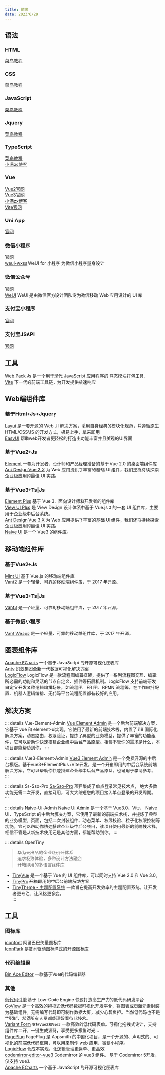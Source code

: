 ```yaml
---
title: 前端
date: 2023/6/29
---
```


## 语法
### HTML
[菜鸟教程](https://www.runoob.com/html/html-tutorial.html)<br>

### CSS
[菜鸟教程](https://www.runoob.com/css/css-tutorial.html)<br>

### JavaScript
[菜鸟教程](https://www.runoob.com/js/js-tutorial.html)<br>

### Jquery
[菜鸟教程](https://www.runoob.com/jquery/jquery-tutorial.html)<br>

### TypeScript
[菜鸟教程](https://www.runoob.com/typescript/ts-tutorial.html)<br>
[小满zs博客](http://t.csdn.cn/acdi0)<br>

### Vue
[Vue2官网](https://v2.cn.vuejs.org/)<br>
[Vue3官网](https://v3.cn.vuejs.org/)<br>
[小满zx博客](http://t.csdn.cn/6lIol)<br>
[Vite官网](https://vitejs.cn/vite3-cn/)<br>

### Uni App
[官网](https://uniapp.dcloud.net.cn/)<br>

### 微信小程序
[官网](https://developers.weixin.qq.com/miniprogram/dev/framework/)<br>
[weui-wxss](https://wechat-miniprogram.github.io/weui/docs/) WeUI for 小程序 为微信小程序量身设计 <br>

### 微信公众号
[官网](https://developers.weixin.qq.com/doc/offiaccount/Getting_Started/Overview.html)<br>
[WeUI](https://gitee.com/Tencent/WeUI) WeUI 是由微信官方设计团队专为微信移动 Web 应用设计的 UI 库 <br>

### 支付宝小程序
[官网](https://opendocs.alipay.com/mini/developer)<br>

### 支付宝JSAPI
[官网](https://opendocs.alipay.com/open/025a4p)<br>

## 工具
[Web Pack Js](https://www.webpackjs.com/concepts/) 是一个用于现代 JavaScript 应用程序的 静态模块打包工具.<br>
[Vite](https://cn.vitejs.dev/) 下一代的前端工具链，为开发提供极速响应<br>

## Web端组件库

### 基于Html+Js+Jquery
[Layui](https://www.layuiweb.com/) 是一套开源的 Web UI 解决方案，采用自身经典的模块化规范，并遵循原生 HTML/CSS/JS 的开发方式，极易上手，拿来即用<br>
[EasyUI](https://www.jeasyui.net/) 帮助web开发者更轻松的打造出功能丰富并且美观的UI界面<br>

### 基于Vue2+Js
[Element](https://element.eleme.cn/#/zh-CN) 一套为开发者、设计师和产品经理准备的基于 Vue 2.0 的桌面端组件库<br>
[Ant Design Vue 2.X](https://2x.antdv.com/components/overview-cn/) 为 Web 应用提供了丰富的基础 UI 组件，我们还将持续探索企业级应用的最佳 UI 实践。<br>

### 基于Vue3+Ts|Js
[Element Plus](https://element-plus.org/zh-CN/) 基于 Vue 3，面向设计师和开发者的组件库<br>
[View UI Plus](https://www.iviewui.com/view-ui-plus/guide/introduce) 是 View Design 设计体系中基于 Vue.js 3 的一套 UI 组件库，主要用于企业级中后台系统。<br>
[Ant Design Vue 3.X](https://www.antdv.com/components/overview-cn/) 为 Web 应用提供了丰富的基础 UI 组件，我们还将持续探索企业级应用的最佳 UI 实践。<br>
[Naive UI](https://www.naiveui.com/zh-CN/os-theme) 是一个 Vue3 的组件库。<br>

## 移动端组件库

### 基于Vue2+Js
[Mint UI](http://mint-ui.github.io/#!/zh-cn) 基于 Vue.js 的移动端组件库<br>
[Vant2](https://vant-contrib.gitee.io/vant/v2/#/zh-CN/) 是一个轻量、可靠的移动端组件库，于 2017 年开源。<br>

### 基于Vue3+Ts|Js
[Vant3](https://vant-contrib.gitee.io/vant/#/zh-CN) 是一个轻量、可靠的移动端组件库，于 2017 年开源。<br>

### 基于微信小程序
[Vant Weapp](https://vant-contrib.gitee.io/vant-weapp/#/home) 是一个轻量、可靠的移动端组件库，于 2017 年开源。<br>

## 图表组件库
[Apache ECharts](https://echarts.apache.org/zh/index.html) 一个基于 JavaScript 的开源可视化图表库<br>
[Antv](https://antv.vision/zh) 蚂蚁集团全新一代数据可视化解决方案<br>
[LogicFlow](https://site.logic-flow.cn/docs/#/zh/) LogicFlow 是一款流程图编辑框架，提供了一系列流程图交互、编辑所必需的功能和灵活的节点自定义、插件等拓展机制。LogicFlow 支持前端研发自定义开发各种逻辑编排场景，如流程图、ER 图、BPMN 流程等。在工作审批配置、机器人逻辑编排、无代码平台流程配置都有较好的应用。<br>

## 解决方案
::: details Vue-Element-Admin
[Vue Element Admin](https://panjiachen.github.io/vue-element-admin-site/zh) 是一个后台前端解决方案，它基于 vue 和 element-ui实现。它使用了最新的前端技术栈，内置了 i18 国际化解决方案，动态路由，权限验证，提炼了典型的业务模型，提供了丰富的功能组件，它可以帮助你快速搭建企业级中后台产品原型。相信不管你的需求是什么，本项目都能帮助到你。
:::

::: details Vue3-Element-Admin
[Vue3 Element Admin](https://huzhushan.gitee.io/vue3-element-admin/) 是一个免费开源的中后台模版。基于vue3+ElementPlus+Vite开发，是一个开箱即用的中后台系统前端解决方案，它可以帮助你快速搭建企业级中后台产品原型，也可用于学习参考。
:::

::: details Sa-Sso-Pro
[Sa-Sso-Pro](https://sa-token.cc/doc.html#/sso/sso-pro)  项目集成了单点登录常见技术点， 绝大多数功能无需二次开发，直接可用，可大大缩短您的项目接入单点登录的开发周期。
:::

::: details Naive-Ui-Admin
[Naive Ui Admin](https://docs.naiveadmin.com/)  是一个基于 Vue3.0、Vite、 Naive UI、TypeScript 的中后台解决方案，它使用了最新的前端技术栈，并提炼了典型的业务模型，页面，包括二次封装组件、动态菜单、权限校验、粒子化权限控制等功能，它可以帮助你快速搭建企业级中后台项目，该项目使用最新的前端技术栈，相信不管是从新技术使用还是其他方面，都能帮助到你。
:::

::: details OpenTiny

> 华为云出品的企业级设计体系 <br>
> 追求极致体验，多种设计方法融合 <br>
> 开箱即用的多语言组件库

- [TinyVue](https://opentiny.design/tiny-vue/zh-CN/os-theme/docs/envpreparation) 是一个基于 Vue 的 UI 组件库，可以同时支持 Vue 2.0 和 Vue 3.0。<br>
- [TinyPro](https://opentiny.design/pro/home) 开箱即用的中后台前端解决方案 <br>
- [TinyTheme - 主题配置系统](https://opentiny.design/designtheme/home) 一款旨在提高开发效率的主题配置系统。让开发者更专注、让风格更多变。<br>
:::

## 工具
### 图标库
[iconfont](https://www.iconfont.cn/) 阿里巴巴矢量图标库<br>
[IconPark](https://iconpark.oceanengine.com/home) 是技术驱动图标样式的开源图标库<br>

### 代码编辑器
[Bin Ace Editor](https://wangbin3162.gitee.io/bin-ace-editor) 一款基于Vue的代码编辑器<br>

### 其他
[低代码引擎](https://lowcode-engine.cn/index) 基于 Low-Code Engine 快速打造高生产力的低代码研发平台<br>
[GoView](https://www.mtruning.club/#/) 是一个高效的拖拽式低代码数据可视化开发平台，将图表或页面元素封装为基础组件，无需编写代码即可制作数据大屏，减少心智负担。当然低代码也不是 “银弹”，希望所有人员都能理智看待此技术。<br>
[Variant Form](https://vform666.com/) `支持Vue2和Vue3` 一款高效的低代码表单。可视化拖拽式设计，支持组件库二开，一键生成源码，享受更多摸鱼时光...<br>
[PagePlug](https://gitee.com/cloudtogo/pageplug) PagePlug 是 Appsmith 的中国化项目，是一个开源的、声明式的、可视化的前端低代码框架，可以用来制作 web 应用、微信小程序。 <br>
[LogicFlow](https://site.logic-flow.cn/) 低成本实现，让逻辑管理更简单、更高效 <br>
[codemirror-editor-vue3](https://rennzhang.github.io/codemirror-editor-vue3/zh-CN/guide/getting-started) Codemirror 的 vue3 组件。 基于 Codemirror 5开发，仅支持 vue3. <br>
[Apache ECharts](https://echarts.apache.org/zh/index.html) 一个基于 JavaScript 的开源可视化图表库 <br>
